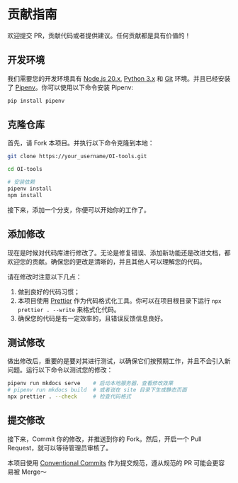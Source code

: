 # 贡献指南

欢迎提交 PR，贡献代码或者提供建议。任何贡献都是具有价值的！

## 开发环境

我们需要您的开发环境具有 [Node.js 20.x](https://nodejs.org/en/), [Python 3.x](https://www.python.org/) 和 [Git](https://git-scm.com/) 环境。并且已经安装了 [Pipenv](https://pipenv.pypa.io/en/latest/)。你可以使用以下命令安装 Pipenv:

```bash
pip install pipenv
```

## 克隆仓库

首先，请 Fork 本项目。并执行以下命令克隆到本地：

```bash
git clone https://your_username/OI-tools.git

cd OI-tools

# 安装依赖
pipenv install
npm install
```

接下来，添加一个分支，你便可以开始你的工作了。

## 添加修改

现在是时候对代码库进行修改了。无论是修复错误、添加新功能还是改进文档，都欢迎您的贡献。确保您的更改是清晰的，并且其他人可以理解您的代码。

请在修改时注意以下几点：

1. 做到良好的代码习惯；
2. 本项目使用 [Prettier](https://prettier.io/) 作为代码格式化工具。你可以在项目根目录下运行 `npx prettier . --write` 来格式化代码。
3. 确保您的代码是有一定效率的，且错误反馈信息良好。

## 测试修改

做出修改后，重要的是要对其进行测试，以确保它们按预期工作，并且不会引入新问题。运行以下命令以测试您的修改：

```bash
pipenv run mkdocs serve    # 启动本地服务器，查看修改效果
# pipenv run mkdocs build  # 或者说在 site 目录下生成静态页面
npx prettier . --check     # 检查代码格式
```

## 提交修改

接下来，Commit 你的修改，并推送到你的 Fork。然后，开启一个 Pull Request，就可以等待管理员审核了。

本项目使用 [Conventional Commits](https://www.conventionalcommits.org/en/v1.0.0/) 作为提交规范，遵从规范的 PR 可能会更容易被 Merge～
